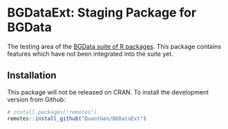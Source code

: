 BGDataExt: Staging Package for BGData
=====================================

The testing area of the [BGData suite of R
packages](https://CRAN.R-project.org/package=BGData). This package contains
features which have not been integrated into the suite yet.


Installation
------------

This package will not be released on CRAN. To install the development version
from Github:

```R
# install.packages("remotes")
remotes::install_github("QuantGen/BGDataExt")
```
